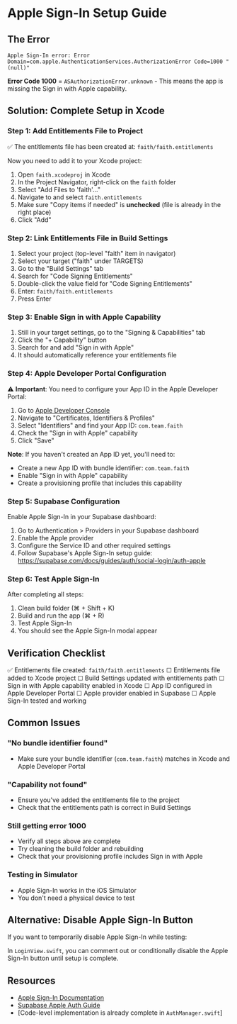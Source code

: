 # Apple Sign-In Setup Guide

## The Error
```
Apple Sign-In error: Error Domain=com.apple.AuthenticationServices.AuthorizationError Code=1000 "(null)"
```

**Error Code 1000** = `ASAuthorizationError.unknown` - This means the app is missing the Sign in with Apple capability.

## Solution: Complete Setup in Xcode

### Step 1: Add Entitlements File to Project

✅ The entitlements file has been created at: `faith/faith.entitlements`

Now you need to add it to your Xcode project:

1. Open `faith.xcodeproj` in Xcode
2. In the Project Navigator, right-click on the `faith` folder
3. Select "Add Files to 'faith'..."
4. Navigate to and select `faith.entitlements`
5. Make sure "Copy items if needed" is **unchecked** (file is already in the right place)
6. Click "Add"

### Step 2: Link Entitlements File in Build Settings

1. Select your project (top-level "faith" item in navigator)
2. Select your target ("faith" under TARGETS)
3. Go to the "Build Settings" tab
4. Search for "Code Signing Entitlements"
5. Double-click the value field for "Code Signing Entitlements"
6. Enter: `faith/faith.entitlements`
7. Press Enter

### Step 3: Enable Sign in with Apple Capability

1. Still in your target settings, go to the "Signing & Capabilities" tab
2. Click the "+ Capability" button
3. Search for and add "Sign in with Apple"
4. It should automatically reference your entitlements file

### Step 4: Apple Developer Portal Configuration

⚠️ **Important**: You need to configure your App ID in the Apple Developer Portal:

1. Go to [Apple Developer Console](https://developer.apple.com/account/)
2. Navigate to "Certificates, Identifiers & Profiles"
3. Select "Identifiers" and find your App ID: `com.team.faith`
4. Check the "Sign in with Apple" capability
5. Click "Save"

**Note**: If you haven't created an App ID yet, you'll need to:
- Create a new App ID with bundle identifier: `com.team.faith`
- Enable "Sign in with Apple" capability
- Create a provisioning profile that includes this capability

### Step 5: Supabase Configuration

Enable Apple Sign-In in your Supabase dashboard:

1. Go to Authentication > Providers in your Supabase dashboard
2. Enable the Apple provider
3. Configure the Service ID and other required settings
4. Follow Supabase's Apple Sign-In setup guide: https://supabase.com/docs/guides/auth/social-login/auth-apple

### Step 6: Test Apple Sign-In

After completing all steps:

1. Clean build folder (⌘ + Shift + K)
2. Build and run the app (⌘ + R)
3. Test Apple Sign-In
4. You should see the Apple Sign-In modal appear

## Verification Checklist

✅ Entitlements file created: `faith/faith.entitlements`
☐ Entitlements file added to Xcode project
☐ Build Settings updated with entitlements path
☐ Sign in with Apple capability enabled in Xcode
☐ App ID configured in Apple Developer Portal
☐ Apple provider enabled in Supabase
☐ Apple Sign-In tested and working

## Common Issues

### "No bundle identifier found"
- Make sure your bundle identifier (`com.team.faith`) matches in Xcode and Apple Developer Portal

### "Capability not found"
- Ensure you've added the entitlements file to the project
- Check that the entitlements path is correct in Build Settings

### Still getting error 1000
- Verify all steps above are complete
- Try cleaning the build folder and rebuilding
- Check that your provisioning profile includes Sign in with Apple

### Testing in Simulator
- Apple Sign-In works in the iOS Simulator
- You don't need a physical device to test

## Alternative: Disable Apple Sign-In Button

If you want to temporarily disable Apple Sign-In while testing:

In `LoginView.swift`, you can comment out or conditionally disable the Apple Sign-In button until setup is complete.

## Resources

- [Apple Sign-In Documentation](https://developer.apple.com/documentation/authenticationservices)
- [Supabase Apple Auth Guide](https://supabase.com/docs/guides/auth/social-login/auth-apple)
- [Code-level implementation is already complete in `AuthManager.swift`]

